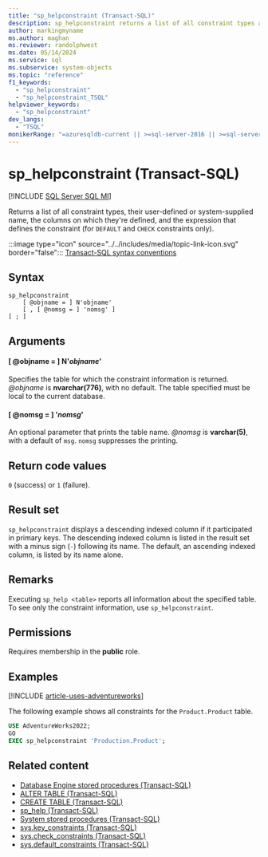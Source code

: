 ```yaml
---
title: "sp_helpconstraint (Transact-SQL)"
description: sp_helpconstraint returns a list of all constraint types and their information.
author: markingmyname
ms.author: maghan
ms.reviewer: randolphwest
ms.date: 05/14/2024
ms.service: sql
ms.subservice: system-objects
ms.topic: "reference"
f1_keywords:
  - "sp_helpconstraint"
  - "sp_helpconstraint_TSQL"
helpviewer_keywords:
  - "sp_helpconstraint"
dev_langs:
  - "TSQL"
monikerRange: "=azuresqldb-current || >=sql-server-2016 || >=sql-server-linux-2017 || =azuresqldb-mi-current"
---
```

# sp_helpconstraint (Transact-SQL)

[!INCLUDE [SQL Server SQL MI](../../includes/applies-to-version/sql-asdbmi.md)]

Returns a list of all constraint types, their user-defined or system-supplied name, the columns on which they're defined, and the expression that defines the constraint (for `DEFAULT` and `CHECK` constraints only).

:::image type="icon" source="../../includes/media/topic-link-icon.svg" border="false"::: [Transact-SQL syntax conventions](../../t-sql/language-elements/transact-sql-syntax-conventions-transact-sql.md)

## Syntax

```syntaxsql
sp_helpconstraint
    [ @objname = ] N'objname'
    [ , [ @nomsg = ] 'nomsg' ]
[ ; ]
```

## Arguments

#### [ @objname = ] N'*objname*'

Specifies the table for which the constraint information is returned. *@objname* is **nvarchar(776)**, with no default. The table specified must be local to the current database.

#### [ @nomsg = ] '*nomsg*'

An optional parameter that prints the table name. *@nomsg* is **varchar(5)**, with a default of `msg`. `nomsg` suppresses the printing.

## Return code values

`0` (success) or `1` (failure).

## Result set

`sp_helpconstraint` displays a descending indexed column if it participated in primary keys. The descending indexed column is listed in the result set with a minus sign (`-`) following its name. The default, an ascending indexed column, is listed by its name alone.

## Remarks

Executing `sp_help <table>` reports all information about the specified table. To see only the constraint information, use `sp_helpconstraint`.

## Permissions

Requires membership in the **public** role.

## Examples

[!INCLUDE [article-uses-adventureworks](../../includes/article-uses-adventureworks.md)]

The following example shows all constraints for the `Product.Product` table.

```sql
USE AdventureWorks2022;
GO
EXEC sp_helpconstraint 'Production.Product';
```

## Related content

- [Database Engine stored procedures (Transact-SQL)](database-engine-stored-procedures-transact-sql.md)
- [ALTER TABLE (Transact-SQL)](../../t-sql/statements/alter-table-transact-sql.md)
- [CREATE TABLE (Transact-SQL)](../../t-sql/statements/create-table-transact-sql.md)
- [sp_help (Transact-SQL)](sp-help-transact-sql.md)
- [System stored procedures (Transact-SQL)](system-stored-procedures-transact-sql.md)
- [sys.key_constraints (Transact-SQL)](../system-catalog-views/sys-key-constraints-transact-sql.md)
- [sys.check_constraints (Transact-SQL)](../system-catalog-views/sys-check-constraints-transact-sql.md)
- [sys.default_constraints (Transact-SQL)](../system-catalog-views/sys-default-constraints-transact-sql.md)
